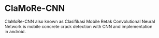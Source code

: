 # ClaMoRe-CNN
ClaMoRe-CNN also known as Clasifikasi Mobile Retak Convolutional Neural Network is mobile concrete crack detection with CNN and implementation in android.

